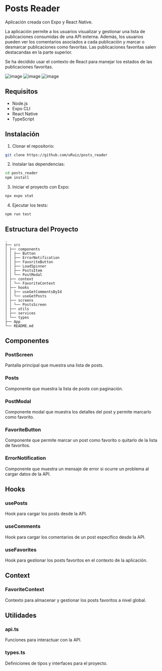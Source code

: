 # Posts Reader

Aplicación creada con Expo y React Native.

La aplicación permite a los usuarios visualizar y gestionar una lista de publicaciones consumidas de una API externa. Además, los usuarios pueden ver los comentarios asociados a cada publicación y marcar o desmarcar publicaciones como favoritas. Las publicaciones favoritas salen destacandas en la parte superior. 

Se ha decidido usar el contexto de React para manejar los estados de las publicaciones favoritas.

![image](https://user-images.githubusercontent.com/19885713/236798257-34cc980f-3a9e-4c81-bfb3-5efbb74e09c0.png) ![image](https://user-images.githubusercontent.com/19885713/236793407-61366258-fb7b-41c5-9e2a-f148ab1109db.png) ![image](https://user-images.githubusercontent.com/19885713/236798324-4a402b95-54b3-405c-9475-8c6d88394196.png)


## Requisitos

- Node.js
- Expo CLI
- React Native
- TypeScript

## Instalación

1. Clonar el repositorio:

```bash
git clone https://github.com/uRuiz/posts_reader
```

2. Instalar las dependencias:

```bash
cd posts_reader
npm install
```

3. Iniciar el proyecto con Expo:

```bash
npx expo stat
```

4. Ejecutar los tests:

```bash
npm run test
```

## Estructura del Proyecto

```
.
├── src
│ ├── components
│ │ ├── Button
│ │ ├── ErrorNotification
│ │ ├── FavoriteButton
│ │ ├── LoadSpinner
│ │ ├── PostsItem
│ │ └── PostModal
│ ├── context
│ │ └── FavoriteContext
│ ├── hooks
│ │ ├── useGetCommentsById
│ │ └── useGetPosts
│ ├── screens
│ │ └── PostsScreen
│ ├── utils
│ ├── services
│ └── types
├── App
└── README.md
```

## Componentes

### PostScreen

Pantalla principal que muestra una lista de posts.

### Posts

Componente que muestra la lista de posts con paginación.

### PostModal

Componente modal que muestra los detalles del post y permite marcarlo como favorito.

### FavoriteButton

Componente que permite marcar un post como favorito o quitarlo de la lista de favoritos.

### ErrorNotification

Componente que muestra un mensaje de error si ocurre un problema al cargar datos de la API.

## Hooks

### usePosts

Hook para cargar los posts desde la API.

### useComments

Hook para cargar los comentarios de un post específico desde la API.

### useFavorites

Hook para gestionar los posts favoritos en el contexto de la aplicación.

## Context

### FavoriteContext

Contexto para almacenar y gestionar los posts favoritos a nivel global.

## Utilidades

### api.ts

Funciones para interactuar con la API.

### types.ts

Definiciones de tipos y interfaces para el proyecto.

